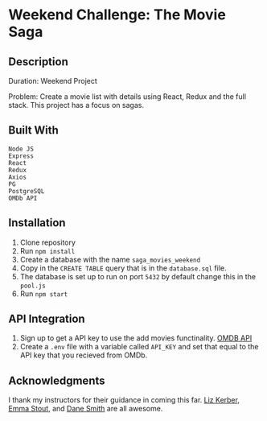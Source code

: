 # Weekend Challenge: The Movie Saga

## Description

Duration: Weekend Project

Problem: Create a movie list with details using React, Redux and the full stack.
This project has a focus on sagas.



## Built With

    Node JS 
    Express 
    React 
    Redux  
    Axios 
    PG 
    PostgreSQL
    OMDb API


## Installation

1. Clone repository 
2. Run `npm install`
3. Create a database with the name `saga_movies_weekend`
4. Copy in the `CREATE TABLE` query that is in the `database.sql` file.
5. The database is set up to run on port `5432` by default change this in the
   `pool.js`
6. Run `npm start`



## API Integration

1. Sign up to get a API key to use the add movies functinality.
    [OMDB API](http://www.omdbapi.com/) 
2. Create a `.env` file with a variable called `API_KEY` and set that equal to
   the API key that you recieved from OMDb.


## Acknowledgments

I thank my instructors for their guidance in coming this far.  [Liz
Kerber](https://github.com/emkerber ), [Emma
Stout](https://github.com/emmastout01), and [Dane
Smith](https://github.com/DoctorHowser) are all awesome.  
